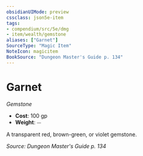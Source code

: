 ```yaml
---
obsidianUIMode: preview
cssclass: json5e-item
tags:
- compendium/src/5e/dmg
- item/wealth/gemstone
aliases: ["Garnet"]
SourceType: "Magic Item"
NoteIcon: magicitem
BookSource: "Dungeon Master's Guide p. 134"
---
```

# Garnet
*Gemstone*  

- **Cost**: 100 gp
- **Weight**: ⏤

A transparent red, brown-green, or violet gemstone.

*Source: Dungeon Master's Guide p. 134*